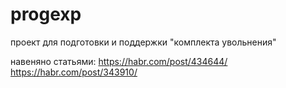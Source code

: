 # progexp
проект для подготовки и поддержки "комплекта увольнения"

навеняно статьями:
https://habr.com/post/434644/
https://habr.com/post/343910/
